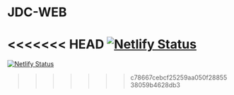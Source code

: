 # JDC-WEB

<<<<<<< HEAD
[![Netlify Status](https://api.netlify.com/api/v1/badges/c8905142-d427-4e53-aa6d-2b122fd4ec7c/deploy-status?branch=Page-Web)](https://app.netlify.com/sites/dainty-caramel-b7dc51/deploys)
=======
[![Netlify Status](https://api.netlify.com/api/v1/badges/c8905142-d427-4e53-aa6d-2b122fd4ec7c/deploy-status)](https://app.netlify.com/sites/dainty-caramel-b7dc51/deploys)
>>>>>>> c78667cebcf25259aa050f2885538059b4628db3
